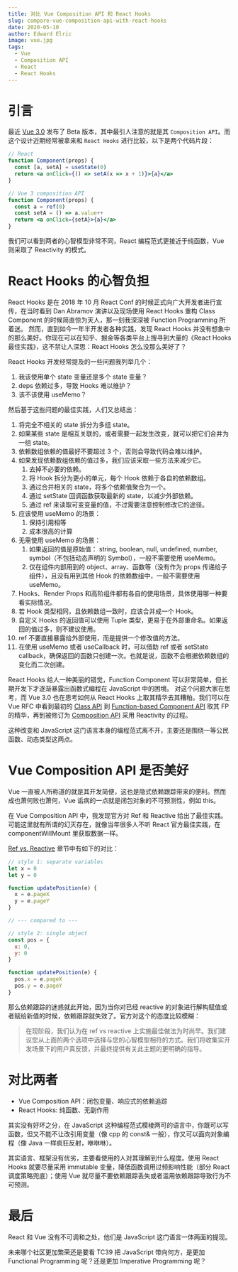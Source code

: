 ```yaml
---
title: 对比 Vue Composition API 和 React Hooks
slug: compare-vue-composition-api-with-react-hooks
date: 2020-05-10
author: Edward Elric
image: vue.jpg
tags:
  - Vue
  - Composition API
  - React
  - React Hooks
---
```


# 引言

最近 [Vue 3.0](https://github.com/vuejs/vue-next) 发布了 Beta 版本，其中最引人注意的就是其 `Composition API`。而这个设计近期经常被拿来和
`React Hooks` 进行比较，以下是两个代码片段：

```jsx
// React
function Component(props) {
  const [a, setA] = useState(0)
  return <a onClick={() => setA(x => x + 1)}>{a}</a>
}
```

```jsx
// Vue 3 composition API
function Component(props) {
  const a = ref(0)
  const setA = () => a.value++
  return <a onClick={setA}>{a}</a>
}
```

我们可以看到两者的心智模型非常不同，React 编程范式更接近于纯函数，Vue 则采取了 Reactivity 的模式。

# React Hooks 的心智负担

React Hooks 是在 2018 年 10 月 React Conf 的时候正式向广大开发者进行宣传，在当时看到 Dan Abramov 演讲以及现场使用 React Hooks 重构 Class Component 的时候简直惊为天人，那一刻我深深被 Function Programming 所着迷。
然而，直到如今一年半开发者各种实践，发现 React Hooks 并没有想象中的那么美好。你现在可以在知乎、掘金等各类平台上搜寻到大量的《React Hooks 最佳实践》，这不禁让人深思：React Hooks 怎么没那么美好了？

React Hooks 开发经常提及的一些问题我列举几个：

1. 我该使用单个 state 变量还是多个 state 变量？
2. deps 依赖过多，导致 Hooks 难以维护？
3. 该不该使用 useMemo？

然后基于这些问题的最佳实践，人们又总结出：

1. 将完全不相关的 state 拆分为多组 state。
2. 如果某些 state 是相互关联的，或者需要一起发生改变，就可以把它们合并为一组 state。
3. 依赖数组依赖的值最好不要超过 3 个，否则会导致代码会难以维护。
4. 如果发现依赖数组依赖的值过多，我们应该采取一些方法来减少它。
   1. 去掉不必要的依赖。
   2. 将 Hook 拆分为更小的单元，每个 Hook 依赖于各自的依赖数组。
   3. 通过合并相关的 state，将多个依赖值聚合为一个。
   4. 通过 setState 回调函数获取最新的 state，以减少外部依赖。
   5. 通过 ref 来读取可变变量的值，不过需要注意控制修改它的途径。
5. 应该使用 useMemo 的场景：
   1. 保持引用相等
   2. 成本很高的计算
6. 无需使用 useMemo 的场景：
   1. 如果返回的值是原始值： string, boolean, null, undefined, number, symbol（不包括动态声明的 Symbol），一般不需要使用 useMemo。
   2. 仅在组件内部用到的 object、array、函数等（没有作为 props 传递给子组件），且没有用到其他 Hook 的依赖数组中，一般不需要使用 useMemo。
7. Hooks、Render Props 和高阶组件都有各自的使用场景，具体使用哪一种要看实际情况。
8. 若 Hook 类型相同，且依赖数组一致时，应该合并成一个 Hook。
9. 自定义 Hooks 的返回值可以使用 Tuple 类型，更易于在外部重命名。如果返回的值过多，则不建议使用。
10. ref 不要直接暴露给外部使用，而是提供一个修改值的方法。
11. 在使用 useMemo 或者 useCallback 时，可以借助 ref 或者 setState callback，确保返回的函数只创建一次。也就是说，函数不会根据依赖数组的变化而二次创建。

React Hooks 给人一种美丽的错觉，Function Component 可以非常简单，但长期开发下才逐渐暴露出函数式编程在 JavaScript 中的困境。
对这个问题大家在思考，而 Vue 3.0 也在思考如何从 React Hooks 上取其精华去其糟粕。我们可以在 Vue RFC 中看到最初的 [Class API](https://github.com/vuejs/rfcs/pull/17) 到 [Function-based Component API](https://github.com/vuejs/rfcs/pull/42) 取其 FP 的精华，再到被修订为 [Composition API](https://github.com/vuejs/rfcs/pull/78) 采用 Reactivity 的过程。

这种改变和 JavaScript 这门语言本身的编程范式离不开，主要还是围绕一等公民函数、动态类型这两点。

# Vue Composition API 是否美好

Vue 一直被人所称道的就是其开发简便，这也是隐式依赖跟踪带来的便利。然而成也萧何败也萧何，Vue 诟病的一点就是闭包对象的不可预测性，例如 this。

在 Vue Composition API 中，我发现官方对 Ref 和 Reactive 给出了最佳实践。可能这里就有所谓的幻灭存在，就像当年很多人不听 React 官方最佳实践，在 componentWillMount 里获取数据一样。

[Ref vs. Reactive](https://composition-api.vuejs.org/#ref-vs-reactive) 章节中有如下的对比：

```js
// style 1: separate variables
let x = 0
let y = 0

function updatePosition(e) {
  x = e.pageX
  y = e.pageY
}

// --- compared to ---

// style 2: single object
const pos = {
  x: 0,
  y: 0
}

function updatePosition(e) {
  pos.x = e.pageX
  pos.y = e.pageY
}
```

那么依赖跟踪的迷惑就此开始，因为当你对已经 reactive 的对象进行解构赋值或者赋给新值的时候，依赖跟踪就失效了。官方对这个的态度比较模糊：

> 在现阶段，我们认为在 ref vs reactive 上实施最佳做法为时尚早。我们建议您从上面的两个选项中选择与您的心智模型相符的方式。我们将收集实开发场景下的用户真反馈，并最终提供有关此主题的更明确的指导。

# 对比两者

- Vue Composition API：闭包变量、响应式的依赖追踪
- React Hooks: 纯函数、无副作用

其实没有好坏之分，在 JavaScript 这种编程范式模棱两可的语言中，你既可以写函数，但又不能不让改引用变量（像 cpp 的 const& 一般），你又可以面向对象编程（像 Java 一样疯狂反射，咻咻咻）。

其实语言、框架没有优劣，主要看使用的人对其理解到什么程度。使用 React Hooks 就要尽量采用 immutable 变量，降低函数调用过频影响性能（部分 React 调度策略兜底）；使用 Vue 就尽量不要依赖跟踪丢失或者滥用依赖跟踪导致行为不可预测。

# 最后

React 和 Vue 没有不可调和之处，他们是 JavaScript 这门语言一体两面的提现。

未来哪个社区更加繁荣还是要看 TC39 把 JavaScript 带向何方，是更加 Functional Programming 呢？还是更加 Imperative Programming 呢？
